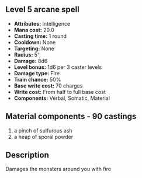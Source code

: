 ## Level 5 arcane spell
- **Attributes:** Intelligence
- **Mana cost:** 20.0
- **Casting time:** 1 round
- **Cooldown:** None
- **Targeting:** None
- **Radius:** 5'
- **Damage:** 8d6
- **Level bonus:** 1d6 per 3 caster levels
- **Damage type:** Fire
- **Train chance:** 50%
- **Base write cost:** 70 charges
- **Write cost:** From half to full base cost
- **Components:** Verbal, Somatic, Material
## Material components - 90 castings
1. a pinch of sulfurous ash
2. a heap of sporal powder
## Description
Damages the monsters around you with fire
